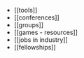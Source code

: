  - [[tools]]
 - [[conferences]]
 - [[groups]]
 - [[games - resources]]
 - [[jobs in industry]]
 - [[fellowships]]